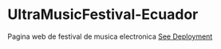 # UltraMusicFestival-Ecuador
Pagina web de festival de musica electronica 
[See Deployment](https://jorgereyes02.github.io/UltraMusicFestival-Ecuador/)
